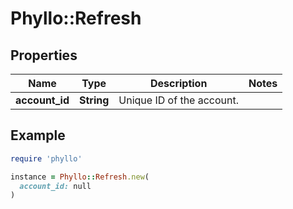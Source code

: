 # Phyllo::Refresh

## Properties

| Name | Type | Description | Notes |
| ---- | ---- | ----------- | ----- |
| **account_id** | **String** | Unique ID of the account. |  |

## Example

```ruby
require 'phyllo'

instance = Phyllo::Refresh.new(
  account_id: null
)
```

